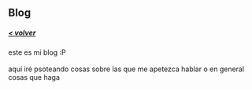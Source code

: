 ## Blog
##### [< volver](../index.html)
este es mi blog :P
<br>
<br>
aquí iré psoteando cosas sobre las que me apetezca hablar o en general cosas que haga 